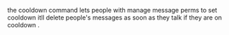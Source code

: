 the cooldown command lets people with manage message perms to set cooldown itll delete people's messages as soon  as they talk if they are on cooldown .
